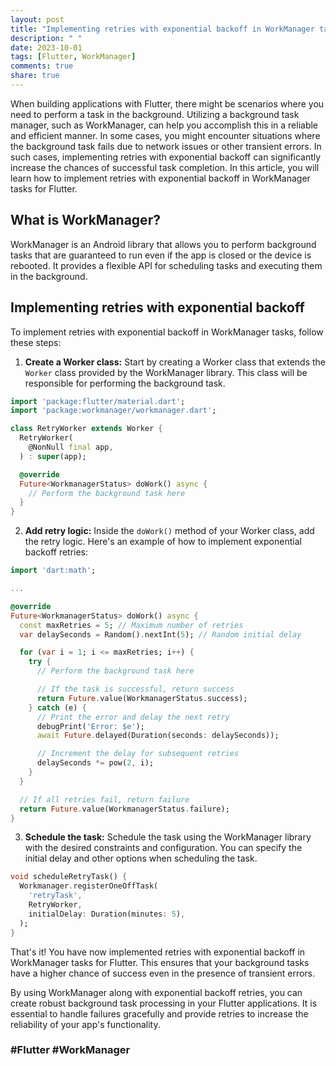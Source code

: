 ```yaml
---
layout: post
title: "Implementing retries with exponential backoff in WorkManager tasks for Flutter"
description: " "
date: 2023-10-01
tags: [Flutter, WorkManager]
comments: true
share: true
---
```


When building applications with Flutter, there might be scenarios where you need to perform a task in the background. Utilizing a background task manager, such as WorkManager, can help you accomplish this in a reliable and efficient manner. In some cases, you might encounter situations where the background task fails due to network issues or other transient errors. In such cases, implementing retries with exponential backoff can significantly increase the chances of successful task completion. In this article, you will learn how to implement retries with exponential backoff in WorkManager tasks for Flutter.

## What is WorkManager?

WorkManager is an Android library that allows you to perform background tasks that are guaranteed to run even if the app is closed or the device is rebooted. It provides a flexible API for scheduling tasks and executing them in the background.

## Implementing retries with exponential backoff

To implement retries with exponential backoff in WorkManager tasks, follow these steps:

1. **Create a Worker class:** Start by creating a Worker class that extends the `Worker` class provided by the WorkManager library. This class will be responsible for performing the background task.

```dart
import 'package:flutter/material.dart';
import 'package:workmanager/workmanager.dart';

class RetryWorker extends Worker {
  RetryWorker(
    @NonNull final app,
  ) : super(app);

  @override
  Future<WorkmanagerStatus> doWork() async {
    // Perform the background task here
  }
}
```

2. **Add retry logic:** Inside the `doWork()` method of your Worker class, add the retry logic. Here's an example of how to implement exponential backoff retries:

```dart
import 'dart:math';

...

@override
Future<WorkmanagerStatus> doWork() async {
  const maxRetries = 5; // Maximum number of retries
  var delaySeconds = Random().nextInt(5); // Random initial delay

  for (var i = 1; i <= maxRetries; i++) {
    try {
      // Perform the background task here

      // If the task is successful, return success
      return Future.value(WorkmanagerStatus.success);
    } catch (e) {
      // Print the error and delay the next retry
      debugPrint('Error: $e');
      await Future.delayed(Duration(seconds: delaySeconds));

      // Increment the delay for subsequent retries
      delaySeconds *= pow(2, i);
    }
  }

  // If all retries fail, return failure
  return Future.value(WorkmanagerStatus.failure);
}
```

3. **Schedule the task:** Schedule the task using the WorkManager library with the desired constraints and configuration. You can specify the initial delay and other options when scheduling the task.

```dart
void scheduleRetryTask() {
  Workmanager.registerOneOffTask(
    'retryTask',
    RetryWorker,
    initialDelay: Duration(minutes: 5),
  );
}
```

That's it! You have now implemented retries with exponential backoff in WorkManager tasks for Flutter. This ensures that your background tasks have a higher chance of success even in the presence of transient errors.

By using WorkManager along with exponential backoff retries, you can create robust background task processing in your Flutter applications. It is essential to handle failures gracefully and provide retries to increase the reliability of your app's functionality.


### #Flutter #WorkManager